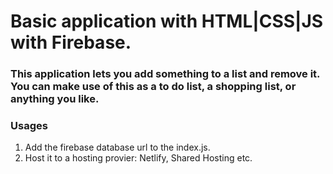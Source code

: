 # Basic application with HTML|CSS|JS with Firebase.

### This application lets you add something to a list and remove it. You can make use of this as a to do list, a shopping list, or anything you like.


### Usages
1. Add the firebase database url to the index.js.
2. Host it to a hosting provier: Netlify, Shared Hosting etc.